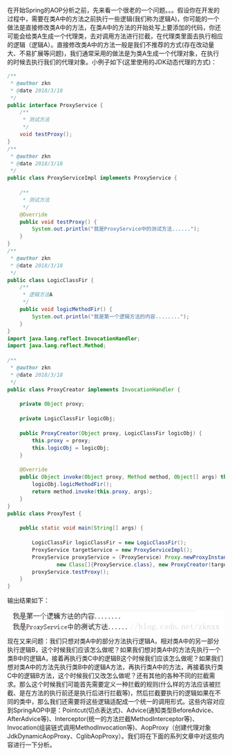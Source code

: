 在开始Spring的AOP分析之前，先来看一个很老的一个问题。。。假设你在开发的过程中，需要在类A中的方法之前执行一些逻辑(我们称为逻辑A)，你可能的一个做法是直接修改类A中的方法，在类A中的方法的开始处写上要添加的代码，你还可能会给类A生成一个代理类，去对调用方法进行拦截，在代理类里面去执行相应的逻辑（逻辑A）。直接修改类A中的方法一般是我们不推荐的方式(存在改动量大、不易扩展等问题)，我们通常采用的做法是为类A生成一个代理对象，在执行的时候去执行我们的代理对象。小例子如下(这里使用的JDK动态代理的方式)：  

```java
/**
 * @author zkn
 * @date 2018/3/18
 */
public interface ProxyService {
    /**
     * 测试方法
     */
    void testProxy();
}
/**
 * @author zkn
 * @date 2018/3/18
 */
public class ProxyServiceImpl implements ProxyService {

    /**
     * 测试方法
     */
    @Override
    public void testProxy() {
        System.out.println("我是ProxyService中的测试方法......");
    }
}
/**
 * @author zkn
 * @date 2018/3/18
 */
public class LogicClassFir {
    /**
     * 逻辑方法A
     */
    public void logicMethodFir() {
        System.out.println("我是第一个逻辑方法的内容........");
    }
}
import java.lang.reflect.InvocationHandler;
import java.lang.reflect.Method;

/**
 * @author zkn
 * @date 2018/3/18
 */
public class ProxyCreator implements InvocationHandler {

    private Object proxy;

    private LogicClassFir logicObj;

    public ProxyCreator(Object proxy, LogicClassFir logicObj) {
        this.proxy = proxy;
        this.logicObj = logicObj;
    }

    @Override
    public Object invoke(Object proxy, Method method, Object[] args) throws Throwable {
        logicObj.logicMethodFir();
        return method.invoke(this.proxy, args);
    }
}
public class ProxyTest {

    public static void main(String[] args) {

        LogicClassFir logicClassFir = new LogicClassFir();
        ProxyService targetService = new ProxyServiceImpl();
        ProxyService proxyService = (ProxyService) Proxy.newProxyInstance(ProxyCreator.class.getClassLoader(),
                new Class[]{ProxyService.class}, new ProxyCreator(targetService, logicClassFir));
        proxyService.testProxy();
    }
}
```
输出结果如下：  

![输出结果](./img/二章输出结果.png)
现在又来问题：我们只想对类A中的部分方法执行逻辑A，相对类A中的另一部分执行逻辑B，这个时候我们应该怎么做呢？如果我们想对类A中的方法先执行一个类B中的逻辑A，接着再执行类C中的逻辑B这个时候我们应该怎么做呢？如果我们想对类A中的方法先执行类B中的逻辑A方法，再执行类A中的方法，再接着执行类C中的逻辑B方法，这个时候我们又改怎么做呢？还有其他的各种不同的拦截需求。那么这个时候我们可能首先需要定义一种拦截的规则(什么样的方法应该被拦截、是在方法的执行前还是执行后进行拦截等)，然后拦截要执行的逻辑如果在不同的类中，那么我们还需要将这些逻辑适配成一个统一的调用形式。这些内容对应到SpringAOP中是：Pointcut(切点表达式)、Advice(通知类型BeforeAdvice、AfterAdvice等)、Interceptor(统一的方法拦截MethodInterceptor等)、Invocation(组装链式调用MethodInvocation等)、AopProxy（创建代理对象JdkDynamicAopProxy、CglibAopProxy）。我们将在下面的系列文章中对这些内容进行一下分析。
